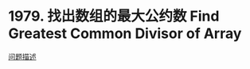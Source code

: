 
# 1979. 找出数组的最大公约数 Find Greatest Common Divisor of Array

[问题描述](https://leetcode.com/problems/find-greatest-common-divisor-of-array)
